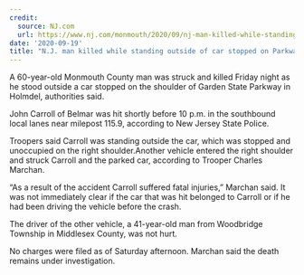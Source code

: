 ```yaml
---
credit:
  source: NJ.com
  url: https://www.nj.com/monmouth/2020/09/nj-man-killed-while-standing-outside-of-car-stopped-on-parkway-shoulder.html
date: '2020-09-19'
title: "N.J. man killed while standing outside of car stopped on Parkway shoulder"
---
```

A 60-year-old Monmouth County man was struck and killed Friday night as he stood outside a car stopped on the shoulder of Garden State Parkway in Holmdel, authorities said.

John Carroll of Belmar was hit shortly before 10 p.m. in the southbound local lanes near milepost 115.9, according to New Jersey State Police.

Troopers said Carroll was standing outside the car, which was stopped and unoccupied on the right shoulder.Another vehicle entered the right shoulder and struck Carroll and the parked car, according to Trooper Charles Marchan.

“As a result of the accident Carroll suffered fatal injuries,” Marchan said. It was not immediately clear if the car that was hit belonged to Carroll or if he had been driving the vehicle before the crash.

The driver of the other vehicle, a 41-year-old man from Woodbridge Township in Middlesex County, was not hurt.

No charges were filed as of Saturday afternoon. Marchan said the death remains under investigation.
